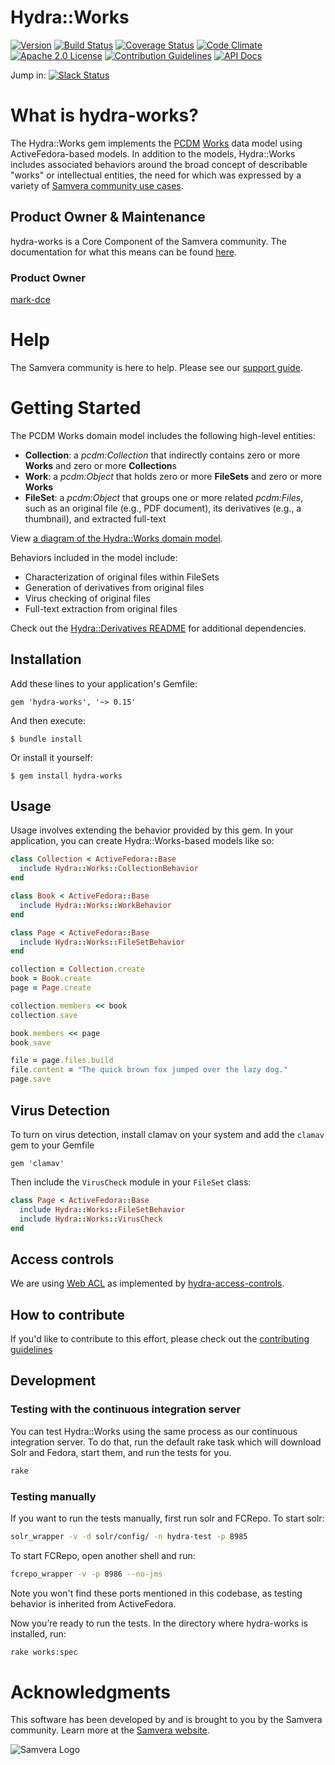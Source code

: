 # Hydra::Works

[![Version](https://badge.fury.io/rb/hydra-works.png)](http://badge.fury.io/rb/hydra-works)
[![Build Status](https://travis-ci.org/samvera/hydra-works.svg?branch=master)](https://travis-ci.org/samvera/hydra-works)
[![Coverage Status](https://coveralls.io/repos/samvera/hydra-works/badge.svg?branch=master)](https://coveralls.io/r/samvera/hydra-works?branch=master)
[![Code Climate](https://codeclimate.com/github/samvera/hydra-works/badges/gpa.svg)](https://codeclimate.com/github/samvera/hydra-works)
[![Apache 2.0 License](http://img.shields.io/badge/APACHE2-license-blue.svg)](./LICENSE)
[![Contribution Guidelines](http://img.shields.io/badge/CONTRIBUTING-Guidelines-blue.svg)](./CONTRIBUTING.md)
[![API Docs](http://img.shields.io/badge/API-docs-blue.svg)](http://rubydoc.info/gems/hydra-works)

Jump in: [![Slack Status](http://slack.samvera.org/badge.svg)](http://slack.samvera.org/)

# What is hydra-works?
The Hydra::Works gem implements the [PCDM](https://github.com/duraspace/pcdm/wiki) [Works](https://github.com/duraspace/pcdm/blob/master/pcdm-ext/works.rdf) data model using ActiveFedora-based models. In addition to the models, Hydra::Works includes associated behaviors around the broad concept of describable "works" or intellectual entities, the need for which was expressed by a variety of [Samvera community use cases](https://github.com/samvera/hydra-works/tree/master/use-cases).

## Product Owner & Maintenance

hydra-works is a Core Component of the Samvera community. The documentation for
what this means can be found
[here](http://samvera.github.io/core_components.html#requirements-for-a-core-component).

### Product Owner

[mark-dce](https://github.com/mark-dce)

# Help

The Samvera community is here to help. Please see our [support guide](./SUPPORT.md).

# Getting Started
The PCDM Works domain model includes the following high-level entities:

 * **Collection**: a *pcdm:Collection* that indirectly contains zero or more **Works** and zero or more **Collection**s
 * **Work**: a *pcdm:Object* that holds zero or more **FileSets** and zero or more **Works**
 * **FileSet**: a *pcdm:Object* that groups one or more related *pcdm:Files*, such as an original file (e.g., PDF document), its derivatives (e.g., a thumbnail), and extracted full-text

View [a diagram of the Hydra::Works domain model](https://docs.google.com/drawings/d/1if47TYgEhqDLPh3D0026B_cBLa0BEAOpWPs8AqoQMZE/edit).

Behaviors included in the model include:

 * Characterization of original files within FileSets
 * Generation of derivatives from original files
 * Virus checking of original files
 * Full-text extraction from original files

Check out the [Hydra::Derivatives README](https://github.com/samvera/hydra-derivatives#dependencies) for additional dependencies.

## Installation

Add these lines to your application's Gemfile:

    gem 'hydra-works', '~> 0.15'

And then execute:

    $ bundle install

Or install it yourself:

    $ gem install hydra-works

## Usage

Usage involves extending the behavior provided by this gem. In your application, you can create Hydra::Works-based models like so:

```ruby
class Collection < ActiveFedora::Base
  include Hydra::Works::CollectionBehavior
end

class Book < ActiveFedora::Base
  include Hydra::Works::WorkBehavior
end

class Page < ActiveFedora::Base
  include Hydra::Works::FileSetBehavior
end

collection = Collection.create
book = Book.create
page = Page.create

collection.members << book
collection.save

book.members << page
book.save

file = page.files.build
file.content = "The quick brown fox jumped over the lazy dog."
page.save
```

## Virus Detection

To turn on virus detection, install clamav on your system and add the `clamav` gem to your Gemfile

    gem 'clamav'

Then include the `VirusCheck` module in your `FileSet` class:

```ruby
class Page < ActiveFedora::Base
  include Hydra::Works::FileSetBehavior
  include Hydra::Works::VirusCheck
end
```

## Access controls

We are using [Web ACL](http://www.w3.org/wiki/WebAccessControl) as implemented by [hydra-access-controls](https://github.com/samvera/hydra-head/tree/master/hydra-access-controls).

## How to contribute

If you'd like to contribute to this effort, please check out the [contributing guidelines](CONTRIBUTING.md)

## Development

### Testing with the continuous integration server

You can test Hydra::Works using the same process as our continuous
integration server. To do that, run the default rake task which will download Solr and Fedora, start them,
and run the tests for you.

```bash
rake
```

### Testing manually

If you want to run the tests manually, first run solr and FCRepo. To start solr:

```bash
solr_wrapper -v -d solr/config/ -n hydra-test -p 8985
```

To start FCRepo, open another shell and run:

```bash
fcrepo_wrapper -v -p 8986 --no-jms
```
Note you won't find these ports mentioned in this codebase, as testing behavior is inherited from ActiveFedora.

Now you’re ready to run the tests. In the directory where hydra-works
is installed, run:

```bash
rake works:spec
```

# Acknowledgments

This software has been developed by and is brought to you by the Samvera community.  Learn more at the
[Samvera website](http://samvera.org/).

![Samvera Logo](https://wiki.duraspace.org/download/thumbnails/87459292/samvera-fall-font2-200w.png?version=1&modificationDate=1498550535816&api=v2)
